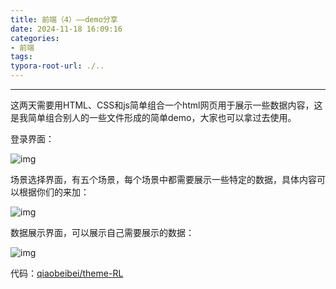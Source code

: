 ```yaml
---
title: 前端（4）——demo分享
date: 2024-11-18 16:09:16
categories:
- 前端
tags: 
typora-root-url: ./..
---
```




------

这两天需要用HTML、CSS和js简单组合一个html网页用于展示一些数据内容，这是我简单组合别人的一些文件形成的简单demo，大家也可以拿过去使用。

登录界面：

![img](/images/$%7Bfiilename%7D/v2-04f90c001a8029b0d7fdfbfe9ea6bf9d_1440w.jpg)

场景选择界面，有五个场景，每个场景中都需要展示一些特定的数据，具体内容可以根据你们的来加：

![img](/images/$%7Bfiilename%7D/v2-3c875086ad105fe103781a0a877dea1a_1440w.jpg)

数据展示界面，可以展示自己需要展示的数据：

![img](/images/$%7Bfiilename%7D/v2-48dc83069fbce16f62561b9d2c82e7f2_1440w.jpg)



代码：[qiaobeibei/theme-RL](https://github.com/qiaobeibei/theme-RL)
